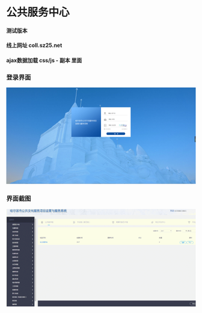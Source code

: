 # 公共服务中心

#### 测试版本
#### 线上网址 coll.sz25.net
#### ajax数据加载  css/js - 副本 里面

### 登录界面

<img src="images/git/git.png" />

### 界面截图

<img src="images/git/Gif.gif" />